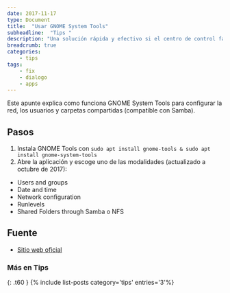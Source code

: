 ```yaml
---
date: 2017-11-17
type: Document
title:  "Usar GNOME System Tools"
subheadline:  "Tips "
description: "Una solución rápida y efectivo si el centro de control falla"
breadcrumb: true
categories:
    - tips
tags:
    - fix
    - dialogo
    - apps
---
```

Este apunte explica como funciona GNOME System Tools para configurar la red, los usuarios y carpetas compartidas (compatible con Samba).

## Pasos
1. Instala GNOME Tools con `sudo apt install gnome-tools & sudo apt install gnome-system-tools`
2. Abre la aplicación y escoge uno de las modalidades (actualizado a octubre de 2017):
  - Users and groups
  - Date and time
  - Network configuration
  - Runlevels
  - Shared Folders through Samba o NFS

## Fuente
* [Sitio web oficial](https://projects.gnome.org/gst/)

### Más en Tips
{: .t60 }
{% include list-posts category='tips' entries='3'%}

